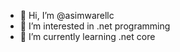 - 👋 Hi, I’m @asimwarellc
- 👀 I’m interested in .net programming
- 🌱 I’m currently learning .net core

<!---
asimwarellc/asimwarellc is a ✨ special ✨ repository because its `README.md` (this file) appears on your GitHub profile.
You can click the Preview link to take a look at your changes.
--->
